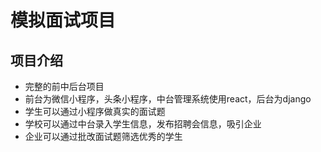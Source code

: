 # 模拟面试项目

## 项目介绍

* 完整的前中后台项目
* 前台为微信小程序，头条小程序，中台管理系统使用react，后台为django
* 学生可以通过小程序做真实的面试题
* 学校可以通过中台录入学生信息，发布招聘会信息，吸引企业
* 企业可以通过批改面试题筛选优秀的学生
